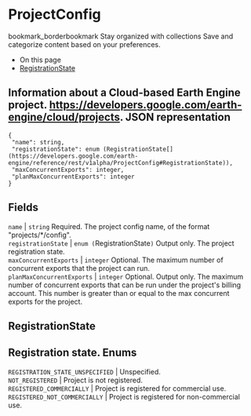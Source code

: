  
#  ProjectConfig 
bookmark_borderbookmark Stay organized with collections  Save and categorize content based on your preferences.
  * On this page
  * [RegistrationState](https://developers.google.com/earth-engine/reference/rest/v1alpha/ProjectConfig#registrationstate)


Information about a Cloud-based Earth Engine project. <https://developers.google.com/earth-engine/cloud/projects>.
JSON representation  
---  
```
{
 "name": string,
 "registrationState": enum (RegistrationState[](https://developers.google.com/earth-engine/reference/rest/v1alpha/ProjectConfig#RegistrationState)),
 "maxConcurrentExports": integer,
 "planMaxConcurrentExports": integer
}
```
  
Fields  
---  
`name` |  `string` Required. The project config name, of the format "projects/*/config".  
`registrationState` |  `enum (`RegistrationState[](https://developers.google.com/earth-engine/reference/rest/v1alpha/ProjectConfig#RegistrationState)`)` Output only. The project registration state.  
`maxConcurrentExports` |  `integer` Optional. The maximum number of concurrent exports that the project can run.  
`planMaxConcurrentExports` |  `integer` Optional. Output only. The maximum number of concurrent exports that can be run under the project's billing account. This number is greater than or equal to the max concurrent exports for the project.  
## RegistrationState
Registration state.
Enums  
---  
`REGISTRATION_STATE_UNSPECIFIED` | Unspecified.  
`NOT_REGISTERED` | Project is not registered.  
`REGISTERED_COMMERCIALLY` | Project is registered for commercial use.  
`REGISTERED_NOT_COMMERCIALLY` | Project is registered for non-commercial use.  
